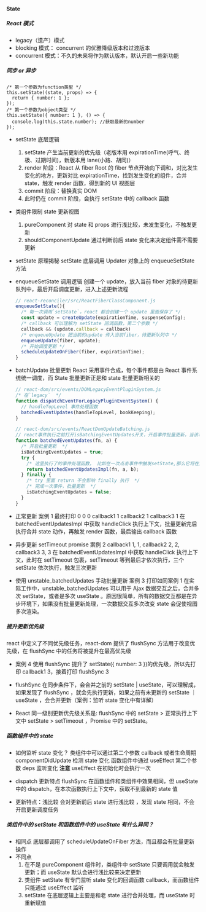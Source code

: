#### State

##### React 模式

- legacy（遗产）模式
- blocking 模式： concurrent 的优雅降级版本和过渡版本
- concurrent 模式：不久的未来将作为默认版本，默认开启一些新功能

##### 同步 or 异步

```tsx
/* 第一个参数为function类型 */
this.setState((state, props) => {
  return { number: 1 };
});
/* 第一个参数为object类型 */
this.setState({ number: 1 }, () => {
  console.log(this.state.number); //获取最新的number
});
```

- setState 底层逻辑
  1. setState 产生当前更新的优先级（老版本用 expirationTime(呼气、终极、过期时间)，新版本用 lane(小路、胡同)）
  2. render 阶段：React 从 fiber Root 的 fiber 节点开始向下调和，对比发生变化的地方，更新对比 expirationTime，找到发生变化的组件，合并 state，触发 render 函数，得到新的 UI 视图层
  3. commit 阶段：替换真实 DOM
  4. 此时仍在 commit 阶段，会执行 setState 中的 callback 函数
- 类组件限制 state 更新视图
  1. pureComponent 对 state 和 props 进行浅比较，未发生变化，不触发更新
  2. shouldComponentUpdate 通过判断前后 state 变化来决定组件需不需要更新
- setState 原理揭秘
  setState 底层调用 Updater 对象上的 enqueueSetState 方法
- enqueueSetState 调用逻辑
  创建一个 update，放入当前 fiber 对象的待更新队列中，最后开启调度更新，进入上述更新流程

  ```javaScript
  // react-reconciler/src/ReactFiberClassComponent.js
  enqueueSetState(){
    /* 每一次调用`setState`，react 都会创建一个 update 里面保存了 */
    const update = createUpdate(expirationTime, suspenseConfig);
    /* callback 可以理解为 setState 回调函数，第二个参数 */
    callback && (update.callback = callback)
    /* enqueueUpdate 把当前的update 传入当前fiber，待更新队列中 */
    enqueueUpdate(fiber, update);
    /* 开始调度更新 */
    scheduleUpdateOnFiber(fiber, expirationTime);
  }
  ```

- batchUpdate 批量更新
  React 采用事件合成，每个事件都是由 React 事件系统统一调度，而 State 批量更新正是和 state 批量更新相关的

  ```js
  // react-dom/src/events/DOMLegacyEventPluginSystem.js
  /* 在`legacy`  */
  function dispatchEventForLegacyPluginEventSystem() {
    // handleTopLevel 事件处理函数
    batchedEventUpdates(handleTopLevel, bookKeeping);
  }

  // react-dom/src/events/ReactDomUpdateBatching.js
  // react事件执行之前打开isBatchingEventUpdates开关，开启事件批量更新，当该事件结束后，关闭isBatchingEventUpdates
  function batchedEventUpdates(fn, a) {
    /* 开启批量更新  */
    isBatchingEventUpdates = true;
    try {
      /* 这里执行了的事件处理函数， 比如在一次点击事件中触发setState,那么它将在这个函数内执行 */
      return batchedEventUpdatesImpl(fn, a, b);
    } finally {
      /* try 里面 return 不会影响 finally 执行  */
      /* 完成一次事件，批量更新  */
      isBatchingEventUpdates = false;
    }
  }
  ```

- 正常更新
  案例 1 最终打印 0 0 0 callback1 1 callback2 1 callback3 1
  在 batchedEventUpdatesImpl 中获取 handleClick 执行上下文，批量更新完后执行合并 state 动作，再触发 render 函数，最后输出 callback 函数

- 异步更新 setTimeout promise
  案例 2 callback1 1, 1, callback2 2, 2, callback3 3, 3
  在 batchedEventUpdatesImpl 中获取 handleClick 执行上下文，此时在 setTimeout 包裹，setTimeout 等到最后才依次执行，三个 setState 依次执行，触发三次更新

- 使用 unstable_batchedUpdates 手动批量更新
  案例 3 打印如同案例 1
  在实际工作中，unstable_batchedUpdates 可以用于 Ajax 数据交互之后，合并多次 setState，或者是多次 useState 。原因很简单，所有的数据交互都是在异步环境下，如果没有批量更新处理，一次数据交互多次改变 state 会促使视图多次渲染。

##### 提升更新优先级

react 中定义了不同优先级任务，react-dom 提供了 flushSync 方法用于改变优先级，在 flushSync 中的任务将被提升在最高优先级

- 案例 4
  使用 flushSync 提升了 setState({ number: 3 })的优先级，所以先打印 callback1 3，接着打印 flushSync 3
- flushSync 在同步条件下，会合并之前的 setState | useState，可以理解成，如果发现了 flushSync ，就会先执行更新，如果之前有未更新的 setState ｜ useState ，会合并更新（案例：监听 state 变化中有详解）

- React 同一级别更新优先级关系是: flushSync 中的 setState > 正常执行上下文中 setState > setTimeout ，Promise 中的 setState。

##### 函数组件中的 state

- 如何监听 state 变化？
  类组件中可以通过第二个参数 callback 或者生命周期 componentDidUpdate 检测 state 变化
  函数组件中通过 useEffect 第二个参数 deps 监听变化
  **注意** useEffect 在初始化时会执行一次

- dispatch 更新特点
  flushSync 在函数组件和类组件中效果相同，但 useState 中的 dispatch，在本次函数执行上下文中，获取不到最新的 state 值
- 更新特点：浅比较
  会对更新前后 state 进行浅比较 ，发现 state 相同，不会开启更新调度任务

##### 类组件中的 setState 和函数组件中的 useState 有什么异同？

- 相同点
  底层都调用了 scheduleUpdateOnFiber 方法，而且都会有批量更新操作
- 不同点
  1. 在不是 pureComponent 组件时，类组件中 setState 只要调用就会触发更新；而 useState 默认会进行浅比较来决定更新
  2. 类组件 setState 有专门监听 state 变化的回调函数 callback，而函数组件只能通过 useEffect 监听
  3. setState 在底层逻辑上主要是和老 state 进行合并处理，而 useState 时重新赋值
